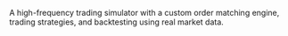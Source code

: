 A high-frequency trading simulator with a custom order matching engine, trading strategies, and backtesting using real market data.